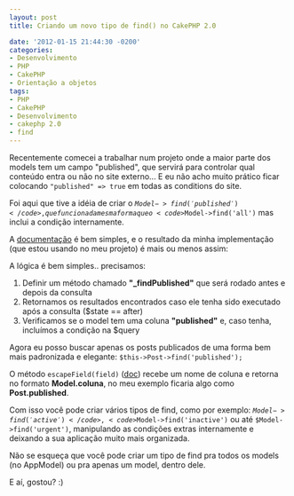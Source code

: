 ```yaml
---
layout: post
title: Criando um novo tipo de find() no CakePHP 2.0

date: '2012-01-15 21:44:30 -0200'
categories:
- Desenvolvimento
- PHP
- CakePHP
- Orientação a objetos
tags:
- PHP
- CakePHP
- Desenvolvimento
- cakephp 2.0
- find
---
```

Recentemente comecei a trabalhar num projeto onde a maior parte dos models tem um campo "published", que servirá para controlar qual conteúdo entra ou não no site externo... E eu não acho muito prático ficar colocando <code>"published" => true</code> em todas as conditions do site.

Foi aqui que tive a idéia de criar o <code>$Model->find('published')</code>, que funciona da mesma forma que o <code>$Model->find('all')</code> mas inclui a condição internamente.

A <a href="http://book.cakephp.org/2.0/en/models/retrieving-your-data.html#creating-custom-find-types" title="Creating custom find types" target="_blank">documentação</a> é bem simples, e o resultado da minha implementação (que estou usando no meu projeto) é mais ou menos assim:

<div data-gist-id="1630250" data-gist-show-loading="false"></div>
A lógica é bem simples.. precisamos:

<ol>
<li>Definir um método chamado <strong>"_findPublished"</strong> que será rodado antes e depois da consulta</li>
<li>Retornamos os resultados encontrados caso ele tenha sido executado após a consulta ($state == after)</li>
<li>Verificamos se o model tem uma coluna <strong>"published"</strong> e, caso tenha, incluímos a condição na $query</li>
</ol>
Agora eu posso buscar apenas os posts publicados de uma forma bem mais padronizada e elegante: <code>$this->Post->find('published');</code>

O método <code>escapeField(field)</code> (<a href="http://book.cakephp.org/2.0/en/models/additional-methods-and-properties.html#model-escapefield-string-field-null-string-alias-null" target="_blank">doc</a>) recebe um nome de coluna e retorna no formato <strong>Model.coluna</strong>, no meu exemplo ficaria algo como <strong>Post.published</strong>.

Com isso você pode criar vários tipos de find, como por exemplo: <code>$Model->find('active')</code>, <code>$Model->find('inactive')</code> ou até <code>$Model->find('urgent')</code>, manipulando as condições extras internamente e deixando a sua aplicação muito mais organizada.

Não se esqueça que você pode criar um tipo de find pra todos os models (no AppModel) ou pra apenas um model, dentro dele.

E aí, gostou? :)

